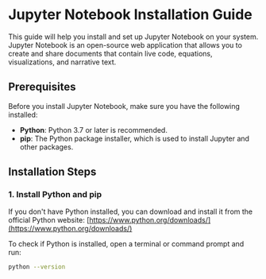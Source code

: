 # Jupyter Notebook Installation Guide

This guide will help you install and set up Jupyter Notebook on your system. Jupyter Notebook is an open-source web application that allows you to create and share documents that contain live code, equations, visualizations, and narrative text.

## Prerequisites

Before you install Jupyter Notebook, make sure you have the following installed:

- **Python**: Python 3.7 or later is recommended.
- **pip**: The Python package installer, which is used to install Jupyter and other packages.

## Installation Steps

### 1. Install Python and pip

If you don't have Python installed, you can download and install it from the official Python website: [https://www.python.org/downloads/](https://www.python.org/downloads/)

To check if Python is installed, open a terminal or command prompt and run:

```bash
python --version
